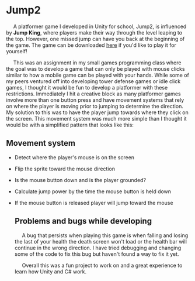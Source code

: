 
# Jump2

&nbsp;&nbsp;&nbsp;&nbsp; A platformer game I developed in Unity for school, Jump2, is influenced by <b>Jump King</b>, where players make their way through the level leaping to the top. However, one missed jump can have you back at the beginning of the game. The game can be downloaded <a href = "">here</a> if you'd like to play it for yourself!

&nbsp;&nbsp;&nbsp;&nbsp; This was an assignment in my small games programming class where the goal was to develop a game that can only be played with mouse clicks similar to how a mobile game can be played with your hands. While some of my peers ventured off into developing tower defense games or idle click games, I thought it would be fun to develop a platformer with these restrictions. Immediately I hit a creative block as many platformer games involve more than one button press and have movement systems that rely on where the player is moving prior to jumping to determine the direction. My solution to this was to have the player jump towards where they click on the screen. This movement system was much more simple than I thought it would be with a simplified pattern that looks like this:

## Movement system 

- Detect where the player's mouse is on the screen
- Flip the sprite toward the mouse direction
- Is the mouse button down and is the player grounded?
- Calculate jump power by the time the mouse button is held down
- If the mouse button is released player will jump toward the mouse

  ## Problems and bugs while developing
  
  &nbsp;&nbsp;&nbsp;&nbsp; A bug that persists when playing this game is when falling and losing the last of your health the death screen won't load or the health bar will continue in the wrong direction. I have tried debugging and changing some of the code to fix this bug but haven't found a way to fix it yet.

  &nbsp;&nbsp;&nbsp;&nbsp; Overall this was a fun project to work on and a great experience to learn how Unity and C# work. 

